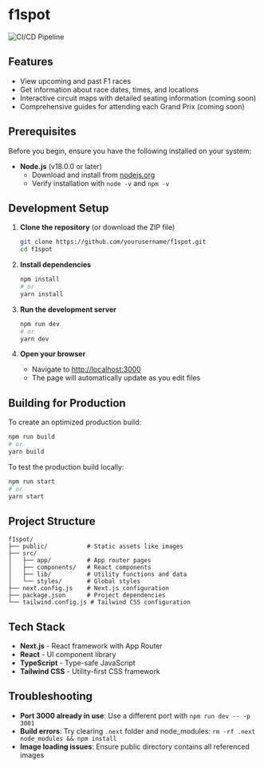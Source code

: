 # f1spot

![CI/CD Pipeline](https://github.com/yourusername/f1spot/workflows/CI%2FCD%20Pipeline/badge.svg)

## Features

- View upcoming and past F1 races
- Get information about race dates, times, and locations
- Interactive circuit maps with detailed seating information 
(coming soon)
- Comprehensive guides for attending each Grand Prix (coming soon)

## Prerequisites

Before you begin, ensure you have the following installed on your system:

- **Node.js** (v18.0.0 or later)
  - Download and install from [nodejs.org](https://nodejs.org/)
  - Verify installation with `node -v` and `npm -v`

## Development Setup

1. **Clone the repository** (or download the ZIP file)
   ```bash
   git clone https://github.com/yourusername/f1spot.git
   cd f1spot
   ```

2. **Install dependencies**
   ```bash
   npm install
   # or
   yarn install
   ```

3. **Run the development server**
   ```bash
   npm run dev
   # or
   yarn dev
   ```

4. **Open your browser**
   - Navigate to [http://localhost:3000](http://localhost:3000)
   - The page will automatically update as you edit files

## Building for Production

To create an optimized production build:

```bash
npm run build
# or
yarn build
```

To test the production build locally:

```bash
npm run start
# or
yarn start
```

## Project Structure

```
f1spot/
├── public/           # Static assets like images
├── src/
│   ├── app/          # App router pages
│   ├── components/   # React components
│   ├── lib/          # Utility functions and data
│   └── styles/       # Global styles
├── next.config.js    # Next.js configuration
├── package.json      # Project dependencies
└── tailwind.config.js # Tailwind CSS configuration
```

## Tech Stack

- **Next.js** - React framework with App Router
- **React** - UI component library
- **TypeScript** - Type-safe JavaScript
- **Tailwind CSS** - Utility-first CSS framework

## Troubleshooting

- **Port 3000 already in use**: Use a different port with `npm run dev -- -p 3001`
- **Build errors**: Try clearing `.next` folder and node_modules: `rm -rf .next node_modules && npm install`
- **Image loading issues**: Ensure public directory contains all referenced images
